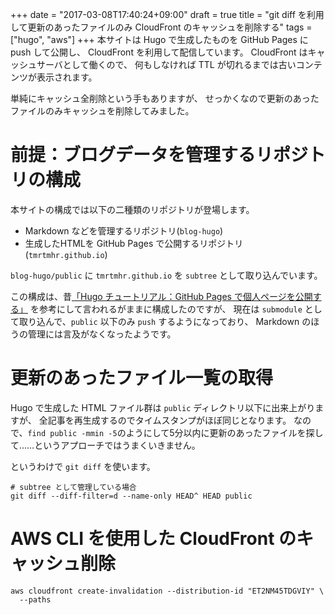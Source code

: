 +++
date = "2017-03-08T17:40:24+09:00"
draft = true
title = "git diff を利用して更新のあったファイルのみ CloudFront のキャッシュを削除する"
tags = ["hugo", "aws"]
+++
本サイトは Hugo で生成したものを GitHub Pages に push して公開し、
CloudFront を利用して配信しています。
CloudFront はキャッシュサーバとして働くので、
何もしなければ TTL が切れるまでは古いコンテンツが表示されます。

単純にキャッシュ全削除という手もありますが、
せっかくなので更新のあったファイルのみキャッシュを削除してみました。
<!--more-->

# 前提：ブログデータを管理するリポジトリの構成

本サイトの構成では以下の二種類のリポジトリが登場します。

* Markdown などを管理するリポジトリ(`blog-hugo`)
* 生成したHTMLを GitHub Pages で公開するリポジトリ(`tmrtmhr.github.io`)

`blog-hugo/public` に `tmrtmhr.github.io` を `subtree` として取り込んでいます。

この構成は、昔[「Hugo チュートリアル：GitHub Pages で個人ページを公開する」](http://gohugo.io/tutorials/github-pages-blog/#hosting-personal-organization-pages)
を参考にして言われるがままに構成したのですが、
現在は `submodule` として取り込んで、`public` 以下のみ `push` するようになっており、
Markdown のほうの管理には言及がなくなったようです。

# 更新のあったファイル一覧の取得

Hugo で生成した HTML ファイル群は `public` ディレクトリ以下に出来上がりますが、
全記事を再生成するのでタイムスタンプがほぼ同じとなります。
なので、`find public -mmin -5`のようにして5分以内に更新のあったファイルを探して……というアプローチではうまくいきません。

というわけで `git diff` を使います。

```
# subtree として管理している場合
git diff --diff-filter=d --name-only HEAD^ HEAD public
```

# AWS CLI を使用した CloudFront のキャッシュ削除


```
aws cloudfront create-invalidation --distribution-id "ET2NM45TDGVIY" \
  --paths
```
